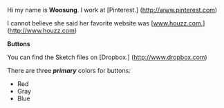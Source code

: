 Hi my name is __Woosung__. I work at [Pinterest.] (http://www.pinterest.com)


I cannot believe she said her favorite website was [www.houzz.com.] (http://www.houzz.com)


**Buttons**

You can find the Sketch files on [Dropbox.] (http://www.dropbox.com)


There are three ***primary*** colors for buttons:
+ Red
+ Gray
+ Blue
